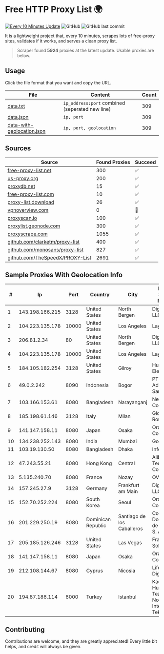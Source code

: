 
# Free HTTP Proxy List 🌍

[![Every 10 Minutes Update](https://github.com/mertguvencli/http-proxy-list/actions/workflows/main.yml/badge.svg?branch=main)](https://github.com/mertguvencli/http-proxy-list/actions/workflows/main.yml)
![GitHub](https://img.shields.io/github/license/mertguvencli/http-proxy-list)
![GitHub last commit](https://img.shields.io/github/last-commit/mertguvencli/http-proxy-list)

It is a lightweight project that, every 10 minutes, scrapes lots of free-proxy sites, validates if it works, and serves a clean proxy list.


> Scraper found **5924** proxies at the latest update. Usable proxies are below.

## Usage

Click the file format that you want and copy the URL.


|File|Content|Count|
|----|-------|-----|
|[data.txt](https://raw.githubusercontent.com/mertguvencli/http-proxy-list/main/proxy-list/data.txt)|`ip_address:port` combined (seperated new line)|309|
|[data.json](https://raw.githubusercontent.com/mertguvencli/http-proxy-list/main/proxy-list/data.json)|`ip, port`|309|
|[data-with-geolocation.json](https://raw.githubusercontent.com/mertguvencli/http-proxy-list/main/proxy-list/data-with-geolocation.json)|`ip, port, geolocation`|309|

## Sources

|Source|Found Proxies|Succeed|
|------|-------------|-------|
|[free-proxy-list.net](https://free-proxy-list.net)|300|✅|
|[us-proxy.org](https://www.us-proxy.org)|200|✅|
|[proxydb.net](http://proxydb.net)|15|✅|
|[free-proxy-list.com](https://free-proxy-list.com/?page=&port=&type%5B%5D=http&type%5B%5D=https&up_time=0&search=Search)|10|✅|
|[proxy-list.download](https://www.proxy-list.download/HTTP)|26|✅|
|[vpnoverview.com](https://vpnoverview.com/privacy/anonymous-browsing/free-proxy-servers)|0|🚫|
|[proxyscan.io](https://www.proxyscan.io)|100|✅|
|[proxylist.geonode.com](https://proxylist.geonode.com/api/proxy-list?limit=300&page=1&sort_by=lastChecked&sort_type=desc&protocols=http,https)|300|✅|
|[proxyscrape.com](https://api.proxyscrape.com/v2/?request=displayproxies&protocol=http&timeout=10000&country=all&ssl=all&anonymity=all)|1055|✅|
|[github.com/clarketm/proxy-list](https://raw.githubusercontent.com/clarketm/proxy-list/master/proxy-list-raw.txt)|400|✅|
|[github.com/monosans/proxy-list](https://raw.githubusercontent.com/monosans/proxy-list/main/proxies/http.txt)|827|✅|
|[github.com/TheSpeedX/PROXY-List](https://raw.githubusercontent.com/TheSpeedX/PROXY-List/master/http.txt)|2691|✅|


## Sample Proxies With Geolocation Info

|#|Ip|Port|Country|City|Internet Service Provider|
|-|--|----|-------|----|-------------------------|
|1|143.198.166.215|3128|United States|North Bergen|DigitalOcean, LLC|
|2|104.223.135.178|10000|United States|Los Angeles|LayerHost|
|3|206.81.2.34|80|United States|North Bergen|DigitalOcean, LLC|
|4|104.223.135.178|10000|United States|Los Angeles|LayerHost|
|5|184.105.182.254|3128|United States|Gilroy|Hurricane Electric LLC|
|6|49.0.2.242|8090|Indonesia|Bogor|PT Usaha Adi Sanggoro|
|7|103.166.153.61|8080|Bangladesh|Narayanganj|Netzone Computers|
|8|185.198.61.146|3128|Italy|Milan|Global Router LLC|
|9|141.147.158.11|8080|Japan|Osaka|Oracle Corporation|
|10|134.238.252.143|8080|India|Mumbai|Google LLC|
|11|103.19.130.50|8080|Bangladesh|Dhaka|InfoLink|
|12|47.243.55.21|8080|Hong Kong|Central|Alibaba (US) Technology Co., Ltd.|
|13|5.135.240.70|8080|France|Nozay|OVH SAS|
|14|157.245.27.9|3128|Germany|Frankfurt am Main|DigitalOcean, LLC|
|15|152.70.252.224|8080|South Korea|Seoul|Oracle Corporation|
|16|201.229.250.19|8080|Dominican Republic|Santiago de los Caballeros|Compañía Dominicana de Teléfonos S. A.|
|17|205.185.126.246|3128|United States|Las Vegas|FranTech Solutions|
|18|141.147.158.11|8080|Japan|Osaka|Oracle Corporation|
|19|212.108.144.67|8080|Cyprus|Nicosia|Lifecell Digital LTD|
|20|194.87.188.114|8000|Turkey|Istanbul|Kadir Huseyin Tezcan Nosspeed Internet Teknolojileri|



## Contributing

Contributions are welcome, and they are greatly appreciated! Every
little bit helps, and credit will always be given.

